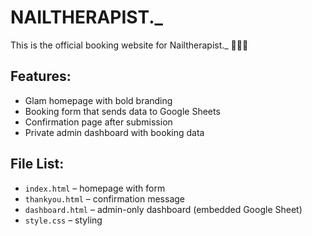 
# NAILTHERAPIST._

This is the official booking website for Nailtherapist._ 💅🏾✨

## Features:
- Glam homepage with bold branding
- Booking form that sends data to Google Sheets
- Confirmation page after submission
- Private admin dashboard with booking data

## File List:
- `index.html` – homepage with form
- `thankyou.html` – confirmation message
- `dashboard.html` – admin-only dashboard (embedded Google Sheet)
- `style.css` – styling
